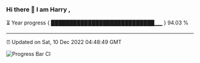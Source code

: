 ### Hi there 👋 I am Harry , 

⏳ Year progress { ████████████████████████████▁▁ } 94.03 %

---

⏰ Updated on Sat, 10 Dec 2022 04:48:49 GMT

![Progress Bar CI](https://github.com/duykhang68/duykhang68/workflows/Progress%20Bar%20CI/badge.svg)
